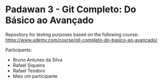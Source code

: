 # Padawan 3 - Git Completo: Do Básico ao Avançado

Repository for testing purposes based on the following course:
https://www.udemy.com/course/git-completo-do-basico-ao-avancado/


Participants:
- Bruno Antunes da Silva
- Rafael Siqueira
- Rafael Teodoro
- Mais um participante
